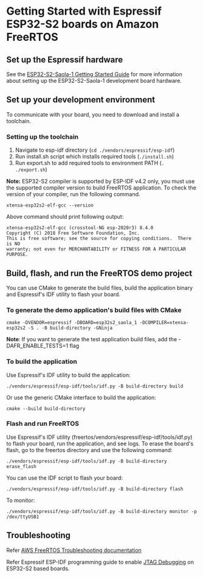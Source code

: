 # Getting Started with Espressif ESP32-S2 boards on Amazon FreeRTOS

## Set up the Espressif hardware
See the [ESP32-S2-Saola-1 Getting Started Guide](https://docs.espressif.com/projects/esp-idf/en/v4.2/esp32s2/hw-reference/esp32s2/user-guide-saola-1-v1.2.html) for more information about setting up the ESP32-S2-Saola-1 development board hardware.

## Set up your development environment
To communicate with your board, you need to download and install a toolchain.

### Setting up the toolchain
1. Navigate to esp-idf directory (`cd ./vendors/espressif/esp-idf`)
2. Run install.sh script which installs required tools (`./install.sh`)
3. Run export.sh to add required tools to environment PATH (`. ./export.sh`)

**Note:**
ESP32-S2 compiler is supported by ESP-IDF v4.2 only, you must use the supported compiler version to build FreeRTOS application. To check the version of your compiler, run the following command.
```
xtensa-esp32s2-elf-gcc --version
```

Above command should print following output:
```
xtensa-esp32s2-elf-gcc (crosstool-NG esp-2020r3) 8.4.0
Copyright (C) 2018 Free Software Foundation, Inc.
This is free software; see the source for copying conditions.  There is NO
warranty; not even for MERCHANTABILITY or FITNESS FOR A PARTICULAR PURPOSE.
```

## Build, flash, and run the FreeRTOS demo project
You can use CMake to generate the build files, build the application binary and Espressif's IDF utility to flash your board.
### To generate the demo application's build files with CMake
```
cmake -DVENDOR=espressif -DBOARD=esp32s2_saola_1 -DCOMPILER=xtensa-esp32s2 -S . -B build-directory -GNinja
```
**Note**: If you want to generate the test application build files, add the -DAFR_ENABLE_TESTS=1 flag

### To build the application
Use Espressif's IDF utility to build the application:
```
./vendors/espressif/esp-idf/tools/idf.py -B build-directory build
```

Or use the generic CMake interface to build the application:
```
cmake --build build-directory
```

### Flash and run FreeRTOS
Use Espressif's IDF utility (freertos/vendors/espressif/esp-idf/tools/idf.py) to flash your board, run the application, and see logs.
To erase the board's flash, go to the freertos directory and use the following command:
```
./vendors/espressif/esp-idf/tools/idf.py -B build-directory erase_flash
```

You can use the IDF script to flash your board:
```
./vendors/espressif/esp-idf/tools/idf.py -B build-directory flash
```

To monitor:
```
./vendors/espressif/esp-idf/tools/idf.py -B build-directory monitor -p /dev/ttyUSB1
```

## Troubleshooting
Refer [AWS FreeRTOS Troubleshooting documentation](https://docs.aws.amazon.com/freertos/latest/userguide/getting_started_espressif.html#getting_started_espressif_troubleshooting)

Refer Espressif ESP-IDF programming guide to enable [JTAG Debugging](https://docs.espressif.com/projects/esp-idf/en/v4.2/esp32s2/api-guides/jtag-debugging/index.html) on ESP32-S2 based boards.
